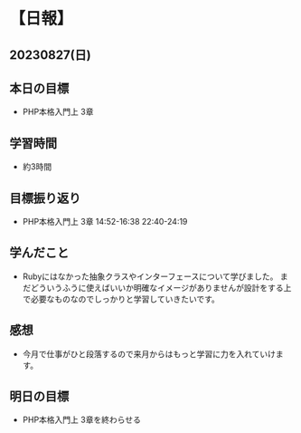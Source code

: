 # 【日報】
## 20230827(日)
## 本日の目標
- PHP本格入門上 3章

## 学習時間
- 約3時間

## 目標振り返り
- PHP本格入門上 3章 14:52-16:38 22:40-24:19

## 学んだこと
- Rubyにはなかった抽象クラスやインターフェースについて学びました。
まだどういうふうに使えばいいか明確なイメージがありませんが設計をする上で必要なものなのでしっかりと学習していきたいです。

## 感想
- 今月で仕事がひと段落するので来月からはもっと学習に力を入れていけます。

## 明日の目標
- PHP本格入門上 3章を終わらせる


